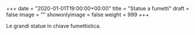 +++
date = "2020-01-01T19:00:00+00:00"
title = "Statue a fumetti"
draft = false
image = ""
showonlyimage = false
weight = 999
+++

Le grandi statue in chiave fumettistica.
<!--more-->
